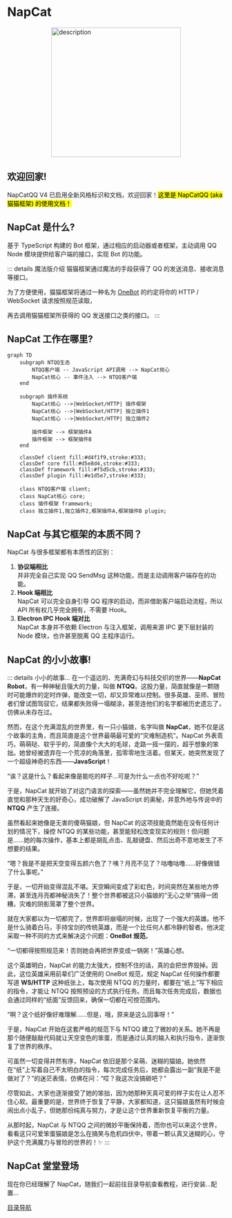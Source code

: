 # NapCat
<div style="display: flex; justify-content: center;">
  <img src="/assets/logos/napcat_8.png" alt="description" width="300" height="300"/>
</div>

## 欢迎回家!
NapCatQQ V4 已启用全新风格标识和文档，欢迎回家！<mark>这里是 NapCatQQ (aka 猫猫框架) 的使用文档！</mark>
## NapCat 是什么?
基于 TypeScript 构建的 Bot 框架，通过相应的启动器或者框架，主动调用 QQ Node 模块提供给客户端的接口，实现 Bot 的功能。

::: details 魔法版介绍
猫猫框架通过魔法的手段获得了 QQ 的发送消息、接收消息等接口。

为了方便使用，猫猫框架将通过一种名为 [OneBot](https://11.onebot.dev) 的约定将你的 HTTP / WebSocket 请求按照规范读取，

再去调用猫猫框架所获得的 QQ 发送接口之类的接口。
:::
## NapCat 工作在哪里?

```mermaid
graph TD
    subgraph NTQQ生态
        NTQQ客户端 -- JavaScript API调用 --> NapCat核心
        NapCat核心 -- 事件注入 --> NTQQ客户端
    end

    subgraph 插件系统
        NapCat核心 -->|WebSocket/HTTP| 插件框架
        NapCat核心 -->|WebSocket/HTTP| 独立插件1
        NapCat核心 -->|WebSocket/HTTP| 独立插件2
        
        插件框架 --> 框架插件A
        插件框架 --> 框架插件B
    end

    classDef client fill:#d4f1f9,stroke:#333;
    classDef core fill:#d5e8d4,stroke:#333;
    classDef framework fill:#f5d5cb,stroke:#333;
    classDef plugin fill:#e1d5e7,stroke:#333;
    
    class NTQQ客户端 client;
    class NapCat核心 core;
    class 插件框架 framework;
    class 独立插件1,独立插件2,框架插件A,框架插件B plugin;

```

## NapCat 与其它框架的本质不同？
NapCat 与很多框架都有本质性的区别：

1. **协议端相比**  
   并非完全自己实现 QQ SendMsg 这种功能，而是主动调用客户端存在的功能。
2. **Hook 端相比**  
   NapCat 可以完全自身引导 QQ 程序的启动，而非借助客户端启动流程，所以 API 所有权几乎完全拥有，不需要 Hook。
3. **Electron IPC Hook 端对比**  
   NapCat 本身并不依赖 Electron 与注入框架，调用来源 IPC 更下层封装的 Node 模块，也许甚至脱离 QQ 主程序运行。


## NapCat 的小小故事!
::: details 小小的故事...
在一个遥远的、充满奇幻与科技交织的世界——**NapCat Robot**，有一种神秘且强大的力量，叫做 **NTQQ**。这股力量，简直就像是一颗随时可能爆炸的定时炸弹，能改变一切，却又异常难以控制。很多英雄、巫师、冒险者们曾试图驾驭它，结果都失败得一塌糊涂，甚至连他们的名字都被历史遗忘了，仿佛从未存在过。 

然而，在这个充满混乱的世界里，有一只小猫娘，名字叫做 **NapCat**，她不仅是这个故事的主角，而且简直是这个世界最萌最可爱的“灾难制造机”。NapCat 外表乖巧，萌萌哒、软乎乎的，简直像个大大的毛球，走路一摇一摆的，超乎想象的笨拙。她曾经被遗弃在一个荒凉的角落里，孤零零地生活着。但某天，她突然发现了一个超级神奇的东西——**JavaScript**！ 

“诶？这是什么？看起来像是能吃的样子...可是为什么一点也不好吃呢？”

于是，NapCat 就开始了对这门语言的探索——虽然她并不完全理解它，但她凭着直觉和那种天生的好奇心，成功破解了 JavaScript 的奥秘，并意外地与传说中的 **NTQQ** 产生了连接。

虽然看起来她像是无害的傻萌猫娘，但 NapCat 的这项技能竟然能在没有任何计划的情况下，操控 NTQQ 的某些功能，甚至能轻松改变现实的规则！但问题是……她的每次操作，基本上都是胡乱点击、乱敲键盘、然后出奇不意地发生了不想要的结果。

“嗯？我是不是把天空变得五颜六色了？咦？月亮不见了？咕噜咕噜……好像做错了什么事呢。”

于是，一切开始变得混乱不堪。天空瞬间变成了彩虹色，时间突然在某些地方停滞，甚至连月亮都神秘消失了！整个世界都被这只小猫娘的“无心之举”搞得一团糟，灾难的阴影笼罩了整个世界。 

就在大家都以为一切都完了，世界即将崩塌的时候，出现了一个强大的英雄。他不是什么骑着白马，手持宝剑的传统英雄，而是一个比任何人都冷静的智者。他决定采取一种不同的方式来解决这个问题：**OneBot 规范**。

“一切都得按照规范来！否则她会再把世界变成一锅粥！”英雄心想。

这个英雄明白，NapCat 的能力太强大，控制不住的话，真的会把世界毁掉。因此，这位英雄采用前辈们广泛使用的 OneBot 规范，规定 NapCat 任何操作都要写道 **WS/HTTP** 这种纸张上，每次使用 NTQQ 的力量时，都要在“纸上”写下相应的指令，才能让 NTQQ 按照预设的方式执行任务。而且每次任务完成后，数据也会通过同样的“纸面”反馈回来，确保一切都在可控范围内。

“啊？这个纸好像好难理解……但是，哦，原来是这么回事呀！”

于是，NapCat 开始在这套严格的规范下与 NTQQ 建立了微妙的关系。她不再是那个随便敲敲代码就让天空变色的笨蛋，而是通过认真的输入和执行指令，逐渐恢复了世界的秩序。

可虽然一切变得井然有序，NapCat 依旧是那个呆萌、迷糊的猫娘。她依然在“纸”上写着自己不太明白的指令，每次完成任务后，她都会露出一副“我是不是做对了？”的迷茫表情，仿佛在问：“哎？我这次没搞砸吧？”

尽管如此，大家也逐渐接受了她的笨拙，因为她那种天真可爱的样子实在让人忍不住心软。最重要的是，世界终于恢复了平静，大家都知道，这只猫娘虽然有时候会闹出点小乱子，但她那份纯真与努力，才是让这个世界重新恢复平衡的力量。

从那时起，NapCat 与 NTQQ 之间的微妙平衡保持着，而你也可以来这个世界，看看这只可爱笨蛋猫娘是怎么在搞笑与危机四伏中，带着一颗认真又迷糊的心，守护这个充满魔力与冒险的世界的！✨
:::

## NapCat 堂堂登场
现在你已经理解了 NapCat，随我们一起前往目录导航查看教程，进行安装...配置...

[目录导航](./start-install.md)

